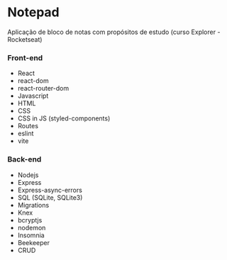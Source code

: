 # Notepad

Aplicação de bloco de notas com propósitos de estudo (curso Explorer - Rocketseat)

### Front-end

- React
- react-dom
- react-router-dom
- Javascript
- HTML
- CSS
- CSS in JS (styled-components)
- Routes
- eslint
- vite

### Back-end

- Nodejs
- Express
- Express-async-errors
- SQL (SQLite, SQLite3)
- Migrations
- Knex
- bcryptjs
- nodemon
- Insomnia
- Beekeeper
- CRUD
